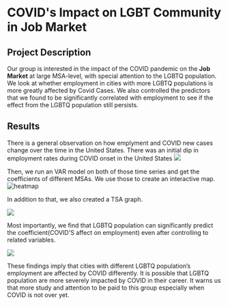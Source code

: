 # COVID's Impact on LGBT Community in Job Market

## Project Description

Our group is interested in the impact of the COVID pandemic on the **Job Market** at large MSA-level, with special attention to the LGBTQ population. We look at whether employment in cities with more LGBTQ populations is more greatly affected by Covid Cases. We also controlled the predictors that we found to be significantly correlated with employment to see if the effect from the LGBTQ population still persists. 

## Results

There is a general observation on how emplyment and COVID new cases change over the time in the United States. There was an initial dip in employment rates during COVID onset in the United States
<img src="https://github.com/JunoWuu/Datathon/blob/master/time_series.png">

Then, we run an VAR model on both of those time series and get the coefficients of different MSAs. We use those to create an interactive map. 
![heatmap](https://user-images.githubusercontent.com/91500767/185817317-4862dc44-f3b7-400a-85eb-df49457fce0f.png)

In addition to that, we also created a TSA graph. 

<img src="https://github.com/JunoWuu/Datathon/blob/master/tsa_forecast.png">

Most importantly, we find that LGBTQ population can significantly predict the coefficient(COVID'S affect on employment) even after controlling to related variables. 

<img src="https://github.com/JunoWuu/Datathon/blob/master/significance.png">

These findings imply that cities with different LGBTQ population’s employment are affected by COVID differently. It is possible that LGBTQ population are more severely impacted by COVID in their career. It warns us that more study and attention to be paid to this group especially when COVID is not over yet.  
